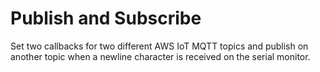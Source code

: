 Publish and Subscribe
=====================

Set two callbacks for two different AWS IoT MQTT topics and publish on another topic when a newline character is received on the serial monitor.
